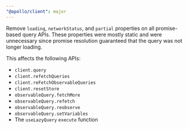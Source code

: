 ```yaml
---
"@apollo/client": major
---
```


Remove `loading`, `networkStatus`, and `partial` properties on all promise-based query APIs. These properties were mostly static and were unnecessary since promise resolution guaranteed that the query was not longer loading.

This affects the following APIs:
- `client.query`
- `client.refetchQueries`
- `client.reFetchObservableQueries`
- `client.resetStore`
- `observableQuery.fetchMore`
- `observableQuery.refetch`
- `observableQuery.reobserve`
- `observableQuery.setVariables`
- The `useLazyQuery` `execute` function
